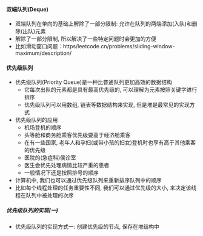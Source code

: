 #### 双端队列(Deque)
 - 双端队列在单向的基础上解除了一部分限制: 允许在队列的两端添加(入队)和删除(出队)元素
 - 解除了一部分限制, 所以解决了一些特定问题时会更加的方便
 - 比如滑动窗口问题：https/leetcode.cn/problems/sliding-window-maximum/description/

#### 优先级队列
 - 优先级队列(Priority Queue)是一种比普通队列更加高效的数据结构
   - 它每次出队的元素都是具有最高优先级的, 可以理解为元素按照关键字进行排序
   - 优先级队列可以用数组, 链表等数据结构来实现, 但是堆是最常见的实现方式
 - 优先级队列的应用
   - 机场登机的顺序
    - 头等舱和商务舱乘客优先级要高于经济舱乘客
    - 在有一些国家, 老年人和孕妇(或带小孩的妇女)登机时也享有高于其他乘客的优先级
   - 医院的(急症科)侯诊室
    - 医生会优先处理病情比较严重的患者
    - 一般情况下还是按照排号的顺序 
 - 计算机中, 我们也可以通过优先级队列来重新排序队列中的顺序
  - 比如每个线程处理的任务重要性不同, 我们可以通过优先级的大小, 来决定该线程在队列中被处理的次序 

##### 优先级队列的实现(一)
 - 优先级队列的实现方式一: 创建优先级的节点, 保存在堆结构中